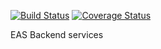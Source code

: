 [![Build Status](https://travis-ci.org/etcaterva/eas-backend.svg?branch=master)](https://travis-ci.org/etcaterva/eas-backend)
[![Coverage Status](https://coveralls.io/repos/github/etcaterva/eas-backend/badge.svg?branch=master)](https://coveralls.io/github/etcaterva/eas-backend?branch=master)

EAS Backend services




